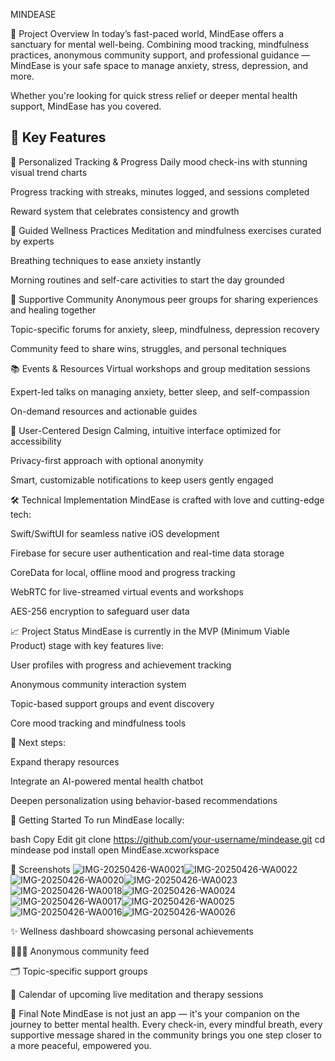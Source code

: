 MINDEASE

🌟 Project Overview
In today’s fast-paced world, MindEase offers a sanctuary for mental well-being.
Combining mood tracking, mindfulness practices, anonymous community support, and professional guidance — MindEase is your safe space to manage anxiety, stress, depression, and more.

Whether you're looking for quick stress relief or deeper mental health support, MindEase has you covered.

🚀 Key Features
---
🧠 Personalized Tracking & Progress
Daily mood check-ins with stunning visual trend charts

Progress tracking with streaks, minutes logged, and sessions completed

Reward system that celebrates consistency and growth

🧘 Guided Wellness Practices
Meditation and mindfulness exercises curated by experts

Breathing techniques to ease anxiety instantly

Morning routines and self-care activities to start the day grounded

🤝 Supportive Community
Anonymous peer groups for sharing experiences and healing together

Topic-specific forums for anxiety, sleep, mindfulness, depression recovery

Community feed to share wins, struggles, and personal techniques

📚 Events & Resources
Virtual workshops and group meditation sessions

Expert-led talks on managing anxiety, better sleep, and self-compassion

On-demand resources and actionable guides

🎨 User-Centered Design
Calming, intuitive interface optimized for accessibility

Privacy-first approach with optional anonymity

Smart, customizable notifications to keep users gently engaged

🛠 Technical Implementation
MindEase is crafted with love and cutting-edge tech:

Swift/SwiftUI for seamless native iOS development

Firebase for secure user authentication and real-time data storage

CoreData for local, offline mood and progress tracking

WebRTC for live-streamed virtual events and workshops

AES-256 encryption to safeguard user data

📈 Project Status
MindEase is currently in the MVP (Minimum Viable Product) stage with key features live:

User profiles with progress and achievement tracking

Anonymous community interaction system

Topic-based support groups and event discovery

Core mood tracking and mindfulness tools

🔮 Next steps:

Expand therapy resources

Integrate an AI-powered mental health chatbot

Deepen personalization using behavior-based recommendations

🏁 Getting Started
To run MindEase locally:

bash
Copy
Edit
git clone https://github.com/your-username/mindease.git
cd mindease
pod install
open MindEase.xcworkspace

📸 Screenshots
![IMG-20250426-WA0021](https://github.com/user-attachments/assets/38845f26-4960-4435-97ac-164567cffcc8)![IMG-20250426-WA0022](https://github.com/user-attachments/assets/e6378a3c-c324-4f1e-96fa-65c0dc853ab2)
![IMG-20250426-WA0020](https://github.com/user-attachments/assets/42912a12-a6f7-4b56-a9b3-54fb8f45f46c)![IMG-20250426-WA0023](https://github.com/user-attachments/assets/cd133f10-693f-4439-b98e-05331b33efc9)
![IMG-20250426-WA0018](https://github.com/user-attachments/assets/7c18e7e2-8f44-4a20-b647-847c7390a703)![IMG-20250426-WA0024](https://github.com/user-attachments/assets/448d21c0-adfc-4872-a268-afd079ca920d)
![IMG-20250426-WA0017](https://github.com/user-attachments/assets/92e865e8-88df-4020-af30-f22df3f29c8e)![IMG-20250426-WA0025](https://github.com/user-attachments/assets/0ab8527d-a01f-4f3a-b311-d01e8fae3465)
![IMG-20250426-WA0016](https://github.com/user-attachments/assets/83b504a6-32a5-4ef4-ae9b-51ebed5e50ed)![IMG-20250426-WA0026](https://github.com/user-attachments/assets/07cac7a7-13e5-42cc-a469-ba6fa886a18b)






✨ Wellness dashboard showcasing personal achievements

🧑‍🤝‍🧑 Anonymous community feed

🗂 Topic-specific support groups

📅 Calendar of upcoming live meditation and therapy sessions

💬 Final Note
MindEase is not just an app — it's your companion on the journey to better mental health.
Every check-in, every mindful breath, every supportive message shared in the community brings you one step closer to a more peaceful, empowered you.
